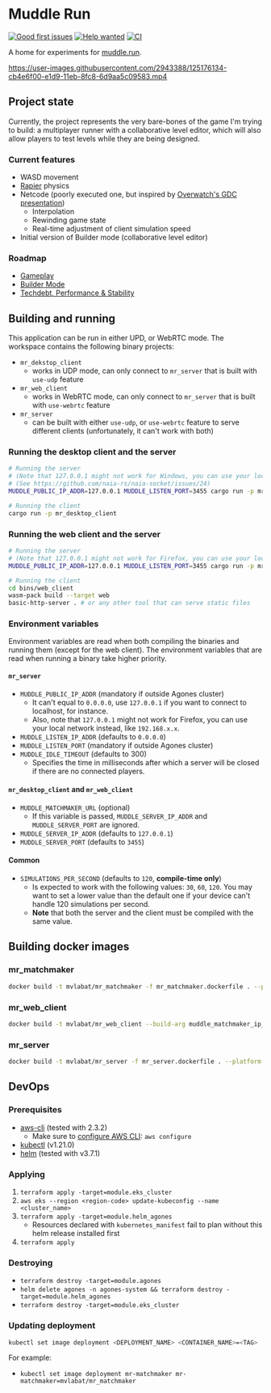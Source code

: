 # Muddle Run

[![Good first issues](https://img.shields.io/github/issues/mvlabat/muddle-run/good%20first%20issue?label=good%20first%20issues&color=7057ff)](https://github.com/mvlabat/muddle-run/issues)
[![Help wanted](https://img.shields.io/github/issues/mvlabat/muddle-run/help%20wanted?label=help%20wanted&color=008672)](https://github.com/mvlabat/muddle-run/issues)
[![CI](https://github.com/mvlabat/muddle-run/workflows/CI/badge.svg)](https://github.com/mvlabat/muddle-run/actions)

A home for experiments for [muddle.run](http://muddle.run).

https://user-images.githubusercontent.com/2943388/125176134-cb4e6f00-e1d9-11eb-8fc8-6d9aa5c09583.mp4

## Project state

Currently, the project represents the very bare-bones of the game I'm trying to build:
a multiplayer runner with a collaborative level editor, which will also allow players
to test levels while they are being designed.

### Current features
- WASD movement
- [Rapier](https://github.com/dimforge/bevy_rapier) physics
- Netcode (poorly executed one, but inspired by [Overwatch's GDC presentation](https://youtu.be/W3aieHjyNvw))
  - Interpolation
  - Rewinding game state
  - Real-time adjustment of client simulation speed
- Initial version of Builder mode (collaborative level editor)

### Roadmap
- [Gameplay](https://github.com/mvlabat/muddle-run/projects/6)
- [Builder Mode](https://github.com/mvlabat/muddle-run/projects/2)
- [Techdebt, Performance & Stability](https://github.com/mvlabat/muddle-run/projects/5)

## Building and running

This application can be run in either UPD, or WebRTC mode.
The workspace contains the following binary projects:

- `mr_dekstop_client`
  - works in UDP mode, can only connect to `mr_server` that is built with `use-udp` feature
- `mr_web_client`
  - works in WebRTC mode, can only connect to `mr_server` that is built with `use-webrtc` feature
- `mr_server` 
  - can be built with either `use-udp`, or `use-webrtc` feature to serve different clients (unfortunately, it can't work with both)

### Running the desktop client and the server

```bash
# Running the server
# (Note that 127.0.0.1 might not work for Windows, you can use your local network ip instead, like 192.168.x.x)
# (See https://github.com/naia-rs/naia-socket/issues/24)
MUDDLE_PUBLIC_IP_ADDR=127.0.0.1 MUDDLE_LISTEN_PORT=3455 cargo run -p mr_server --features use-udp

# Running the client
cargo run -p mr_desktop_client
```

### Running the web client and the server

```bash
# Running the server
# (Note that 127.0.0.1 might not work for Firefox, you can use your local network ip instead, like 192.168.x.x)
MUDDLE_PUBLIC_IP_ADDR=127.0.0.1 MUDDLE_LISTEN_PORT=3455 cargo run -p mr_server --features use-webrtc

# Running the client
cd bins/web_client
wasm-pack build --target web
basic-http-server . # or any other tool that can serve static files
```

### Environment variables

Environment variables are read when both compiling the binaries and running them
(except for the web client). The environment variables that are read when running
a binary take higher priority.

#### `mr_server`

- `MUDDLE_PUBLIC_IP_ADDR` (mandatory if outside Agones cluster)
  - It can't equal to `0.0.0.0`, use `127.0.0.1` if you want to connect to localhost, for instance.
  - Also, note that `127.0.0.1` might not work for Firefox, you can use your local network instead, like `192.168.x.x`.
- `MUDDLE_LISTEN_IP_ADDR` (defaults to `0.0.0.0`)
- `MUDDLE_LISTEN_PORT` (mandatory if outside Agones cluster)
- `MUDDLE_IDLE_TIMEOUT` (defaults to 300)
  - Specifies the time in milliseconds after which a server will be closed if there are no connected players.

#### `mr_desktop_client` and `mr_web_client`

- `MUDDLE_MATCHMAKER_URL` (optional)
  - If this variable is passed, `MUDDLE_SERVER_IP_ADDR` and `MUDDLE_SERVER_PORT` are ignored.
- `MUDDLE_SERVER_IP_ADDR` (defaults to `127.0.0.1`)
- `MUDDLE_SERVER_PORT` (defaults to `3455`)

#### Common

- `SIMULATIONS_PER_SECOND` (defaults to `120`, **compile-time only**)
  - Is expected to work with the following values: `30`, `60`, `120`. You may want to set a lower value than the
    default one if your device can't handle 120 simulations per second.
  - **Note** that both the server and the client
    must be compiled with the same value.

## Building docker images

### mr_matchmaker

```bash
docker build -t mvlabat/mr_matchmaker -f mr_matchmaker.dockerfile . --platform linux/amd64
```

### mr_web_client

```bash
docker build -t mvlabat/mr_web_client --build-arg muddle_matchmaker_ip_addr=<IP> --build-arg muddle_matchmaker_port=<PORT> -f mr_web_client.dockerfile .  --platform linux/amd64
```

### mr_server

```bash
docker build -t mvlabat/mr_server -f mr_server.dockerfile . --platform linux/amd64
```

## DevOps

### Prerequisites

- [aws-cli](https://aws.amazon.com/cli/) (tested with 2.3.2)
  - Make sure to [configure AWS CLI](https://docs.aws.amazon.com/cli/latest/userguide/cli-chap-configure.html): `aws configure` 
- [kubectl](https://kubernetes.io/docs/tasks/tools/) (v1.21.0)
- [helm](https://helm.sh/docs/intro/install/) (tested with v3.7.1)

### Applying

1. `terraform apply -target=module.eks_cluster`
2. `aws eks --region <region-code> update-kubeconfig --name <cluster_name>`
3. `terraform apply -target=module.helm_agones`
   - Resources declared with `kubernetes_manifest` fail to plan without this helm release installed first
4. `terraform apply`

### Destroying

- `terraform destroy -target=module.agones`
- `helm delete agones -n agones-system && terraform destroy -target=module.helm_agones`
- `terraform destroy -target=module.eks_cluster`

### Updating deployment

```bash
kubectl set image deployment <DEPLOYMENT_NAME> <CONTAINER_NAME>=<TAG>
```

For example:

- `kubectl set image deployment mr-matchmaker mr-matchmaker=mvlabat/mr_matchmaker`
